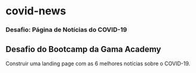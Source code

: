 # covid-news

### Desafio: Página de Notícias do COVID-19

## Desafio do Bootcamp da Gama Academy

Construir uma landing page com as 6 melhores notícias sobre o COVID-19.
